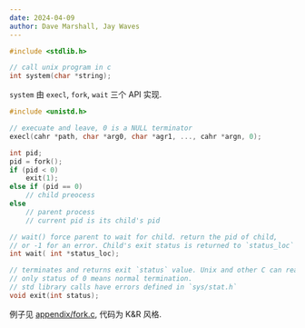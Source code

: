 ```yaml
---
date: 2024-04-09
author: Dave Marshall, Jay Waves
---
```


```c
#include <stdlib.h>

// call unix program in c
int system(char *string);
```

`system` 由 `execl`, `fork`, `wait` 三个 API 实现.

```c
#include <unistd.h>

// execuate and leave, 0 is a NULL terminator
execl(cahr *path, char *arg0, char *agr1, ..., cahr *argn, 0);

int pid; 
pid = fork();
if (pid < 0)
	exit(1);
else if (pid == 0)
	// child preocess
else
	// parent process
	// current pid is its child's pid

// wait() force parent to wait for child. return the pid of child, 
// or -1 for an error. Child's exit status is returned to `status_loc`
int wait( int *status_loc);
```

```c
// terminates and returns exit `status` value. Unix and other C can read status.
// only status of 0 means normal termination.
// std library calls have errors defined in `sys/stat.h`
void exit(int status);
```

例子见 [appendix/fork.c](../../appendix/fork.c), 代码为 K&R 风格.